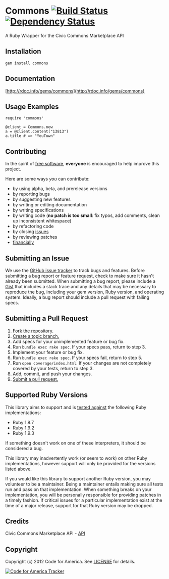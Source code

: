 # Commons [![Build Status](https://secure.travis-ci.org/codeforamerica/commons.png?branch=master)][travis] [![Dependency Status](https://gemnasium.com/codeforamerica/commons.png?travis)][gemnasium]
A Ruby Wrapper for the Civic Commons Marketplace API

[travis]: http://travis-ci.org/codeforamerica/commons
[gemnasium]: https://gemnasium.com/codeforamerica/commons

## Installation
    gem install commons

## Documentation
[http://rdoc.info/gems/commons](http://rdoc.info/gems/commons)

## Usage Examples
    require 'commons'

    @client = Commons.new
    a = @client.content("13813")
    a.title # => "YouTown"

## Contributing
In the spirit of [free software][free-sw], **everyone** is encouraged to help
improve this project.

[free-sw]: http://www.fsf.org/licensing/essays/free-sw.html

Here are some ways *you* can contribute:

* by using alpha, beta, and prerelease versions
* by reporting bugs
* by suggesting new features
* by writing or editing documentation
* by writing specifications
* by writing code (**no patch is too small**: fix typos, add comments, clean up
  inconsistent whitespace)
* by refactoring code
* by closing [issues][]
* by reviewing patches
* [financially][]

[issues]: https://github.com/codeforamerica/commons/issues
[financially]: https://secure.codeforamerica.org/page/contribute

## Submitting an Issue
We use the [GitHub issue tracker][issues] to track bugs and features. Before
submitting a bug report or feature request, check to make sure it hasn't
already been submitted. When submitting a bug report, please include a [Gist][]
that includes a stack trace and any details that may be necessary to reproduce
the bug, including your gem version, Ruby version, and operating system.
Ideally, a bug report should include a pull request with failing specs.

[gist]: https://gist.github.com/

## Submitting a Pull Request
1. [Fork the repository.][fork]
2. [Create a topic branch.][branch]
3. Add specs for your unimplemented feature or bug fix.
4. Run `bundle exec rake spec`. If your specs pass, return to step 3.
5. Implement your feature or bug fix.
6. Run `bundle exec rake spec`. If your specs fail, return to step 5.
7. Run `open coverage/index.html`. If your changes are not completely covered
   by your tests, return to step 3.
8. Add, commit, and push your changes.
9. [Submit a pull request.][pr]

[fork]: http://help.github.com/fork-a-repo/
[branch]: http://learn.github.com/p/branching.html
[pr]: http://help.github.com/send-pull-requests/

## Supported Ruby Versions
This library aims to support and is [tested against][travis] the following Ruby
implementations:

* Ruby 1.8.7
* Ruby 1.9.2
* Ruby 1.9.3

If something doesn't work on one of these interpreters, it should be considered
a bug.

This library may inadvertently work (or seem to work) on other Ruby
implementations, however support will only be provided for the versions listed
above.

If you would like this library to support another Ruby version, you may
volunteer to be a maintainer. Being a maintainer entails making sure all tests
run and pass on that implementation. When something breaks on your
implementation, you will be personally responsible for providing patches in a
timely fashion. If critical issues for a particular implementation exist at the
time of a major release, support for that Ruby version may be dropped.

## Credits
Civic Commons Marketplace API - [API](http://marketplace.civiccommons.org/api)

## Copyright
Copyright (c) 2012 Code for America. See [LICENSE][] for details.

[license]: https://github.com/codeforamerica/commons/blob/master/LICENSE.md

[![Code for America Tracker](http://stats.codeforamerica.org/codeforamerica/commons.png)][tracker]

[tracker]: http://stats.codeforamerica.org/projects/commons
